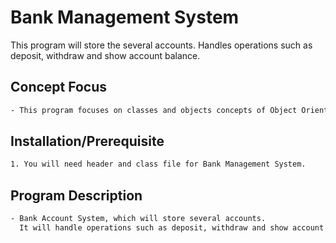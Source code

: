 # Bank Management System

This program will store the several accounts. Handles operations such as deposit, withdraw and show account balance.

## Concept Focus
```bash
- This program focuses on classes and objects concepts of Object Oriented Programming (OOP).
```
## Installation/Prerequisite

```bash
1. You will need header and class file for Bank Management System.
```

## Program Description

```bash
- Bank Account System, which will store several accounts. 
  It will handle operations such as deposit, withdraw and show account balance based on user specified account id.
```
